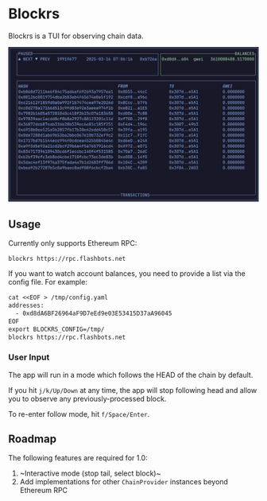 # Blockrs

Blockrs is a TUI for observing chain data.

![alt text](https://github.com/sergerad/blockrs/blob/main/image.png?raw=true)

## Usage

Currently only supports Ethereum RPC:

```
blockrs https://rpc.flashbots.net
```

If you want to watch account balances, you need to provide a list via the config file. For example:

```
cat <<EOF > /tmp/config.yaml
addresses:
  - 0xd8dA6BF26964aF9D7eEd9e03E53415D37aA96045
EOF
export BLOCKRS_CONFIG=/tmp/
blockrs https://rpc.flashbots.net
```

### User Input

The app will run in a mode which follows the HEAD of the chain by default.

If you hit `j/k/Up/Down` at any time, the app will stop following head and allow you to observe any previously-processed block.

To re-enter follow mode, hit `f/Space/Enter`.

## Roadmap

The following features are required for 1.0:

1. ~Interactive mode (stop tail, select block)~
2. Add implementations for other `ChainProvider` instances beyond Ethereum RPC
